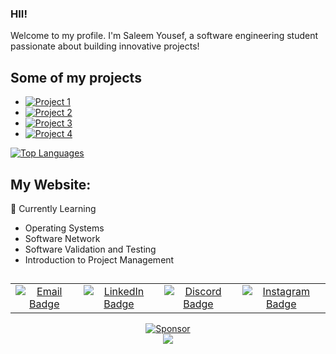 ### HII!
Welcome to my profile. I'm Saleem Yousef, a software engineering student passionate about building innovative projects!

## Some of my projects
- [![Project 1](https://img.shields.io/badge/GitHub-LeafyLodge-blue?logo=github)](https://github.com/Arikatakur/LeafyLodge)
- [![Project 2](https://img.shields.io/badge/GitHub-Network%20Transmission%20Simulator-green?logo=github)](https://github.com/Arikatakur/Network-Transmission-Simulator)
- [![Project 3](https://img.shields.io/badge/GitHub-Wifi%20Password%20Tester-red?logo=github)](https://github.com/Arikatakur/WiFi-Password-Tester)
- [![Project 4](https://img.shields.io/badge/GitHub-CRC%20Remainder%20Calculator-purple?logo=github)](https://github.com/Arikatakur/CRC8-Remainder-Calculator)

[![Top Languages](https://github-readme-stats.vercel.app/api/top-langs/?username=Arikatakur&cache_seconds=1800&layout=compact&theme=dark)](https://github.com/Arikatakur)

## My Website:
<div align="center> 
[![Netlify Status](https://api.netlify.com/api/v1/badges/0d0febaa-1fca-472e-b1cd-8a4c981efff6/deploy-status)](https://app.netlify.com/sites/saleemyousef/deploys)  
</div>

## 🌱 Currently Learning
- Operating Systems
- Software Network
- Software Validation and Testing
- Introduction to Project Management

## 

<div align="center">

  <table>
    <tr>
      <td align="center">
        <a href="mailto:saleemcollege@hotmail.com">
          <img src="https://img.shields.io/badge/Outlook-Email_Me-blue?style=for-the-badge&logo=microsoft-outlook&logoColor=white" alt="Email Badge">
        </a>
      </td>
      <td align="center">
        <a href="https://www.linkedin.com/in/saleemyousef/">
          <img src="https://img.shields.io/badge/LinkedIn-Connect-blue?style=for-the-badge&logo=linkedin&logoColor=white" alt="LinkedIn Badge">
        </a>
      </td>
      <td align="center">
        <a href="https://discordapp.com/users/543410502278053895">
          <img src="https://img.shields.io/badge/Discord-meryio-7289DA?style=for-the-badge&logo=discord&logoColor=white" alt="Discord Badge">
        </a>
      </td>
      <td align="center">
        <a href="https://www.instagram.com/saleemyousef/">
          <img src="https://img.shields.io/badge/Instagram-Follow-red?style=for-the-badge&logo=instagram&logoColor=red&labelColor=gray" alt="Instagram Badge">
        </a>
      </td>
    </tr>
  </table>

</div>




 <div align="center">

[![Sponsor](https://img.shields.io/badge/Sponsor%20Me-❤-red)](https://github.com/sponsors/Arikatakur)  
[![](https://visitcount.itsvg.in/api?id=Arikatakur&icon=0&color=12)](https://visitcount.itsvg.in)

</div>
